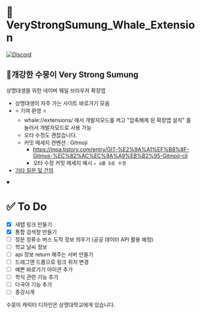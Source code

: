 # 🐳 VeryStrongSumung_Whale_Extension

<a href="https://discord.gg/6QTFg23ERx"><img alt="Discord" src ="https://img.shields.io/badge/Discord-5865F2.svg?&style=for-the-badge&logo=Python&logoColor=white"/></a>

## **💪개강한 수뭉이 Very Strong Sumung**
상명대생을 위한 네이버 웨일 브라우저 확장앱

* 상명대생이 자주 가는 사이트 바로가기 모음
* ⭐ 기여 환영 ⭐
    * whale://extensions/ 에서 개발자모드를 켜고 "압축해제 된 확장앱 설치" 를 눌러서 개발자모드로 사용 가능
    * 오타 수정도 괜찮습니다. 
    * 커밋 메세지 컨벤션 : Gitmoji
      * https://inpa.tistory.com/entry/GIT-%E2%9A%A1%EF%B8%8F-Gitmoji-%EC%82%AC%EC%9A%A9%EB%B2%95-Gitmoji-cli
      * 오타 수정 커밋 메세지 예시 `✏️ a를 b로 수정`
* [기타 질문 및 건의](https://github.com/HiBixby/VeryStrongSumung_Whale_Extention/discussions)

<details open>
   <summary><h1>✅ To Do</h1></summary>
   
   <div markdown="1">
      
   - [x] 새탭 링크 만들기
   - [x] 통합 검색창 만들기
   - [ ] 정문 정류소 버스 도착 정보 띄우기 (공공 데이터 API 활용 예정)
   - [ ] 학교 날씨 정보
   - [ ] api 정보 return 해주는 서버 만들기
   - [ ] 드래그앤 드롭으로 링크 위치 변경
   - [ ] 예쁜 바로가기 아이콘 추가
   - [ ] 학식 관련 기능 추가
   - [ ] 다국어 기능 추가
   - [ ] 종강시계
      
   </div>
</details>

수뭉이 캐릭터 디자인은 상명대학교에게 있습니다.
   <!-- Gitmoji 📝 Add or update documentation-->
